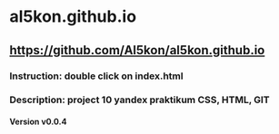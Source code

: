 # al5kon.github.io
## https://github.com/Al5kon/al5kon.github.io
### Instruction: double click on index.html
### Description: project 10 yandex praktikum CSS, HTML, GIT
#### Version v0.0.4